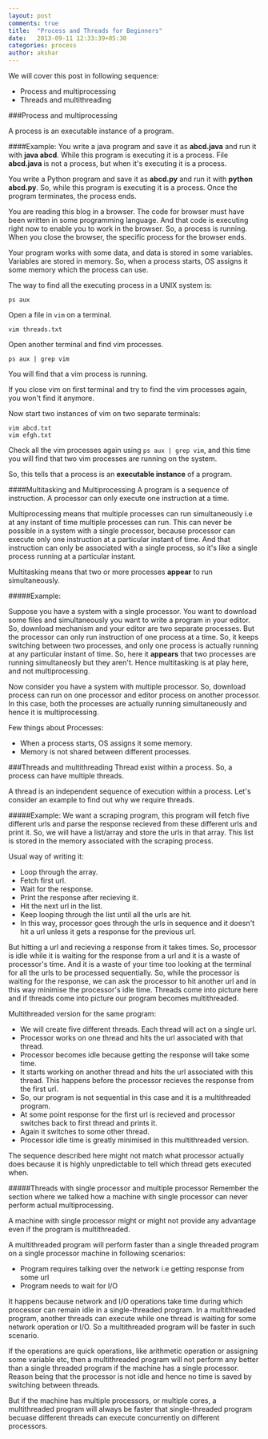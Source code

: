 ```yaml
---
layout: post
comments: true
title:  "Process and Threads for Beginners"
date:   2013-09-11 12:33:39+05:30
categories: process
author: akshar
---
```

We will cover this post in following sequence:

* Process and multiprocessing
* Threads and multithreading

###Process and multiprocessing

A process is an executable instance of a program.

####Example:
You write a java program and save it as **abcd.java** and run it with **java abcd**. While this program is executing it is a process. File **abcd.java** is not a process, but when it's executing it is a process.

You write a Python program and save it as **abcd.py** and run it with **python abcd.py**. So, while this program is executing it is a process. Once the program terminates, the process ends.

You are reading this blog in a browser. The code for browser must have been written in some programming language. And that code is executing right now to enable you to work in the browser. So, a process is running. When you close the browser, the specific process for the browser ends.

Your program works with some data, and data is stored in some variables. Variables are stored in memory. So, when a process starts, OS assigns it some memory which the process can use.

The way to find all the executing process in a UNIX system is:

    ps aux

Open a file in `vim` on a terminal.

    vim threads.txt

Open another terminal and find vim processes.

    ps aux | grep vim

You will find that a vim process is running.

If you close vim on first terminal and try to find the vim processes again, you won't find it anymore.

Now start two instances of vim on two separate terminals:

    vim abcd.txt
    vim efgh.txt

Check all the vim processes again using `ps aux | grep vim`, and this time you will find that two vim processes are running on the system.

So, this tells that a process is an **executable instance** of a program.

####Multitasking and Multiprocessing
A program is a sequence of instruction. A processor can only execute one instruction at a time.

Multiprocessing means that multiple processes can run simultaneously i.e at any instant of time multiple processes can run. This can never be possible in a system with a single processor, because processor can execute only one instruction at a particular instant of time. And that instruction can only be associated with a single process, so it's like a single process running at a particular instant.

Multitasking means that two or more processes **appear** to run simultaneously.

#####Example:

Suppose you have a system with a single processor. You want to download some files and simultaneously you want to write a program in your editor. So, download mechanism and your editor are two separate processes. But the processor can only run instruction of one process at a time. So, it keeps switching between two processes, and only one process is actually running at any particular instant of time. So, here it **appears** that two processes are running simultaneosly but they aren't. Hence multitasking is at play here, and not multiprocessing.

Now consider you have a system with multiple processor. So, download process can run on one processor and editor process on another processor. In this case, both the processes are actually running simultaneously and hence it is multiprocessing.

Few things about Processes:

* When a process starts, OS assigns it some memory.
* Memory is not shared between different processes.

###Threads and multithreading
Thread exist within a process. So, a process can have multiple threads.

A thread is an independent sequence of execution within a process. Let's consider an example to find out why we require threads.

#####Example:
We want a scraping program, this program will fetch five different urls and parse the response recieved from these different urls and print it. So, we will have a list/array and store the urls in that array. This list is stored in the memory associated with the scraping process.

Usual way of writing it:

* Loop through the array.
* Fetch first url.
* Wait for the response.
* Print the response after recieving it.
* Hit the next url in the list.
* Keep looping through the list until all the urls are hit.
* In this way, processor goes through the urls in sequence and it doesn't hit a url unless it gets a response for the previous url.

But hitting a url and recieving a response from it takes times. So, processor is idle while it is waiting for the response from a url and it is a waste of processor's time. And it is a waste of your time too looking at the terminal for all the urls to be processed sequentially. So, while the processor is waiting for the response, we can ask the processor to hit another url and in this way minimise the processor's idle time. Threads come into picture here and if threads come into picture our program becomes multithreaded.

Multithreaded version for the same program:

* We will create five different threads. Each thread will act on a single url.
* Processor works on one thread and hits the url associated with that thread.
* Processor becomes idle because getting the response will take some time.
* It starts working on another thread and hits the url associated with this thread. This happens before the processor recieves the response from the first url.
* So, our program is not sequential in this case and it is a multithreaded program.
* At some point response for the first url is recieved and processor switches back to first thread and prints it.
* Again it switches to some other thread.
* Processor idle time is greatly minimised in this multithreaded version.

The sequence described here might not match what processor actually does because it is highly unpredictable to tell which thread gets executed when.

#####Threads with single processor and multiple processor
Remember the section where we talked how a machine with single processor can never perform actual multiprocessing.

A machine with single processor might or might not provide any advantage even if the program is multithreaded.

A multithreaded program will perform faster than a single threaded program on a single processor machine in following scenarios:

* Program requires talking over the network i.e getting response from some url
* Program needs to wait for I/O

It happens because network and I/O operations take time during which processor can remain idle in a single-threaded program. In a multithreaded program, another threads can execute while one thread is waiting for some network operation or I/O. So a multithreaded program will be faster in such scenario.

If the operations are quick operations, like arithmetic operation or assigning some variable etc, then a multithreaded program will not perform any better than a single threaded program if the machine has a single processor. Reason being that the processor is not idle and hence no time is saved by switching between threads.

But if the machine has multiple processors, or multiple cores, a multithreaded program will always be faster that single-threaded program becuase different threads can execute concurrently on different processors.

